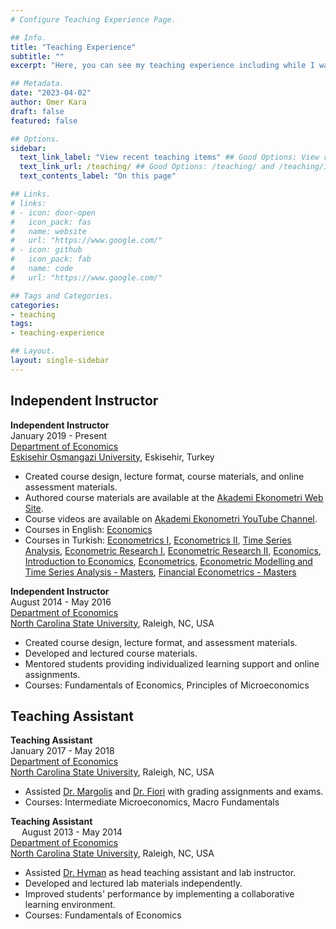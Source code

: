 ```yaml
---
# Configure Teaching Experience Page.

## Info.
title: "Teaching Experience"
subtitle: ""
excerpt: "Here, you can see my teaching experience including while I was a teaching assistant and independent instructor." ## Shown on the Teaching Main Page, but does not shown on the Teaching Page.

## Metadata.
date: "2023-04-02"
author: Omer Kara
draft: false
featured: false

## Options.
sidebar:
  text_link_label: "View recent teaching items" ## Good Options: View recent teaching items and Subscribe via RSS.
  text_link_url: /teaching/ ## Good Options: /teaching/ and /teaching/index.xml.
  text_contents_label: "On this page"

## Links.
# links:
# - icon: door-open
#   icon_pack: fas
#   name: website
#   url: "https://www.google.com/"
# - icon: github
#   icon_pack: fab
#   name: code
#   url: "https://www.google.com/"

## Tags and Categories.
categories:
- teaching
tags:
- teaching-experience

## Layout.
layout: single-sidebar
---
```


## Independent Instructor
**Independent Instructor**
&emsp; &emsp; &emsp; &emsp; &emsp; &emsp; &emsp; &emsp; &emsp; &emsp; &emsp; &emsp; &emsp; &emsp; &emsp; &emsp; &emsp; &emsp; &emsp; 
January 2019 - Present  
[Department of Economics](https://iktisat.ogu.edu.tr/en/)  
[Eskisehir Osmangazi University](https://www.ogu.edu.tr/en), Eskisehir, Turkey
- Created course design, lecture format, course materials, and online assessment materials.
- Authored course materials are available at the [Akademi Ekonometri Web Site](https://akademiekonometri.netlify.app/courses/).
- Course videos are available on [Akademi Ekonometri YouTube Channel](https://www.youtube.com/c/AkademiEkonometri).
- Courses in English: [Economics](https://akademiekonometri.netlify.app/courses/economics/)
- Courses in Turkish: [Econometrics I](https://akademiekonometri.netlify.app/courses/ekonometri-i/), [Econometrics II](https://akademiekonometri.netlify.app/courses/ekonometri-ii/), [Time Series Analysis](https://akademiekonometri.netlify.app/courses/zaman-serileri-analizi/), [Econometric Research I](https://akademiekonometri.netlify.app/courses/ekonometri-ars-i-ii/), [Econometric Research II](https://akademiekonometri.netlify.app/courses/ekonometri-ars-i-ii/), [Economics](https://akademiekonometri.netlify.app/courses/ekonomi/), [Introduction to Economics](https://akademiekonometri.netlify.app/courses/ekonomi-i/), [Econometrics](https://akademiekonometri.netlify.app/courses/ekonometri/), [Econometric Modelling and Time Series Analysis - Masters](https://akademiekonometri.netlify.app/courses/ekonometrik-modelleme/), [Financial Econometrics - Masters](https://akademiekonometri.netlify.app/courses/finansal-ekonometri/)

**Independent Instructor**
&emsp; &emsp; &emsp; &emsp; &emsp; &emsp; &emsp; &emsp; &emsp; &emsp; &emsp; &emsp; &emsp; &emsp; &emsp; &emsp; &emsp; &emsp; &emsp; 
August 2014 - May 2016  
[Department of Economics](https://poole.ncsu.edu/economics/)  
[North Carolina State University](https://www.ncsu.edu/), Raleigh, NC, USA
- Created course design, lecture format, and assessment materials.
- Developed and lectured course materials.
- Mentored students providing individualized learning support and online assignments.
- Courses: Fundamentals of Economics, Principles of Microeconomics

## Teaching Assistant
**Teaching Assistant**
&emsp; &emsp; &emsp; &emsp; &emsp; &emsp; &emsp; &emsp; &emsp; &emsp; &emsp; &emsp; &emsp; &emsp; &emsp; &emsp; &emsp; &emsp; &emsp; &emsp; &ensp; 
January 2017 - May 2018  
[Department of Economics](https://poole.ncsu.edu/economics/)  
[North Carolina State University](https://www.ncsu.edu/), Raleigh, NC, USA
- Assisted [Dr. Margolis](https://experts.ncsu.edu/experts/stephen-margolis) and [Dr. Fiori](https://poole.ncsu.edu/people/gfiori/) with grading assignments and exams.
- Courses: Intermediate Microeconomics, Macro Fundamentals

**Teaching Assistant**
&emsp; &emsp; &emsp; &emsp; &emsp; &emsp; &emsp; &emsp; &emsp; &emsp; &emsp; &emsp; &emsp; &emsp; &emsp; &emsp; &emsp; &emsp; &emsp; &emsp; &emsp; 
August 2013 - May 2014  
[Department of Economics](https://poole.ncsu.edu/economics/)  
[North Carolina State University](https://www.ncsu.edu/), Raleigh, NC, USA
- Assisted [Dr. Hyman](https://poole.ncsu.edu/people/dnhyman/) as head teaching assistant and lab instructor.
- Developed and lectured lab materials independently.
- Improved students' performance by implementing a collaborative learning environment.
- Courses: Fundamentals of Economics
